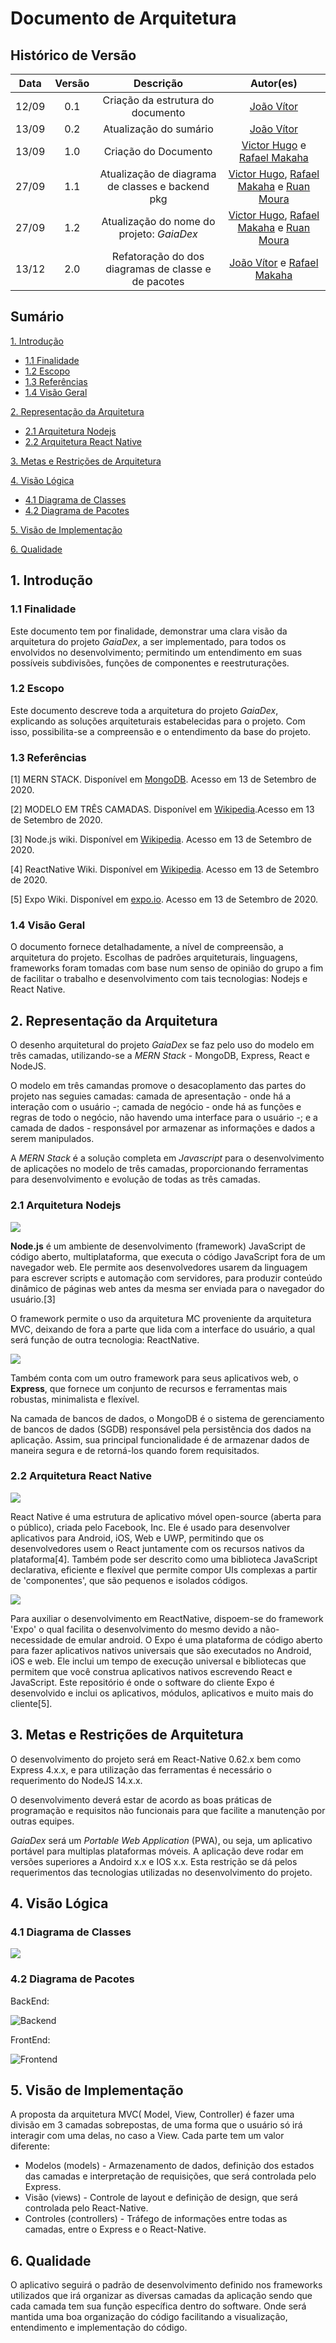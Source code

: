 # Documento de Arquitetura

## Histórico de Versão

| Data  | Versão | Descrição | Autor(es)                           |
| :-:   |  :-:   |    :-:    |    :-:                              |
| 12/09 |  0.1   |  Criação da estrutura do documento | [João Vítor](http://github.com/joaovitorml) |
| 13/09 |  0.2   | Atualização do sumário |  [João Vítor](http://github.com/joaovitorml)           |
| 13/09 |  1.0   | Criação do Documento | [Victor Hugo](http://github.com/V100K) e [Rafael Makaha](http://github.com/rafaelmakaha)
| 27/09 |  1.1   | Atualização de diagrama de classes e backend pkg | [Victor Hugo](http://github.com/V100K), [Rafael Makaha](http://github.com/rafaelmakaha) e [Ruan Moura](http://github.com/ruanmoura)
| 27/09 |  1.2   | Atualização do nome do projeto: *GaiaDex* | [Victor Hugo](http://github.com/V100K), [Rafael Makaha](http://github.com/rafaelmakaha) e [Ruan Moura](http://github.com/ruanmoura)
| 13/12 | 2.0 | Refatoração do dos diagramas de classe e de pacotes | [João Vítor](http://github.com/joaovitorml) e [Rafael Makaha](http://github.com/rafaelmakaha)|


## Sumário

[1. Introdução](#1-introdução)

* [1.1 Finalidade](#11-finalidade)
* [1.2 Escopo](#12-escopo)
* [1.3 Referências](#13-referências)
* [1.4 Visão Geral](#14-visão-geral)


[2. Representação da Arquitetura](#2-representação-da-arquitetura)

* [2.1 Arquitetura Nodejs](#21-arquitetura-nodejs)
* [2.2 Arquitetura React Native](#22-arquitetura-react-native)

[3. Metas e Restrições de Arquitetura](#3-metas-e-restrições-de-arquitetura)

[4. Visão Lógica](#4-visão-lógica)

* [4.1 Diagrama de Classes](#41-diagrama-de-classes)
* [4.2 Diagrama de Pacotes](#42-diagrama-de-pacotes)

[5. Visão de Implementação](#5-visão-de-implementação)

[6. Qualidade](#6-qualidade)

## **1. Introdução**

### 1.1 Finalidade

Este documento tem por finalidade, demonstrar uma clara visão da arquitetura do projeto *GaiaDex*, a ser implementado, para todos os envolvidos no desenvolvimento; permitindo um entendimento em suas possíveis subdivisões, funções de componentes e reestruturações.

### 1.2 Escopo

Este documento descreve toda a arquitetura do projeto *GaiaDex*, explicando as soluções arquiteturais estabelecidas para o projeto. Com isso, possibilita-se a compreensão e o entendimento da base do projeto.

### 1.3 Referências

[1] MERN STACK. Disponível em [MongoDB](https://www.mongodb.com/mern-stack). Acesso em 13 de Setembro de 2020.

[2] MODELO EM TRÊS CAMADAS. Disponível em [Wikipedia](https://pt.wikipedia.org/wiki/Modelo_em_tr%C3%AAs_camadas).Acesso em 13 de Setembro de 2020.

[3] Node.js wiki. Disponível em [Wikipedia](https://en.wikipedia.org/wiki/Nodej). Acesso em 13 de Setembro de 2020.

[4] ReactNative Wiki. Disponível em [Wikipedia](https://en.wikipedia.org/wiki/React_Native). Acesso em 13 de Setembro de 2020.

[5] Expo Wiki. Disponível em [expo.io](https://docs.expo.io/). Acesso em 13 de Setembro de 2020.

### 1.4 Visão Geral

O documento fornece detalhadamente, a nível de compreensão, a arquitetura do projeto. Escolhas de padrões arquiteturais, linguagens, frameworks foram tomadas com base num senso de opinião do grupo a fim de facilitar o trabalho e desenvolvimento com tais tecnologias: Nodejs e React Native.

## **2. Representação da Arquitetura**

O desenho arquitetural do projeto *GaiaDex* se faz pelo uso do modelo em três camadas, utilizando-se a _MERN Stack_ - MongoDB, Express, React e NodeJS.

O modelo em três camandas promove o desacoplamento das partes do projeto nas seguies camadas: camada de apresentação - onde há a interação com o usuário -; camada de negócio - onde há as funções e regras de todo o negócio, não havendo uma interface para o usuário -; e a camada de dados - responsável por armazenar as informações e dados a serem manipulados.

A _MERN Stack_ é a solução completa em _Javascript_ para o desenvolvimento de aplicações no modelo de três camadas, proporcionando ferramentas para desenvolvimento e evolução de todas as três camadas.

### 2.1 Arquitetura Nodejs

![](img/Node.js_logo.svg)

**Node.js** é um ambiente de desenvolvimento (framework) JavaScript de código aberto, multiplataforma, que executa o código JavaScript fora de um navegador web. Ele permite aos desenvolvedores usarem da linguagem para escrever scripts e automação com servidores, para produzir conteúdo dinâmico de páginas web antes da mesma ser enviada para o navegador do usuário.[3]

O framework permite o uso da arquitetura MC proveniente da arquitetura MVC, deixando de fora a parte que lida com a interface do usuário, a qual será função de outra tecnologia: ReactNative.

![](img/express.png)

Também conta com um outro framework para seus aplicativos web, o **Express**, que fornece um conjunto de recursos e ferramentas mais robustas, minimalista e flexível.

Na camada de bancos de dados, o MongoDB é o sistema de gerenciamento de bancos de dados (SGDB) responsável pela persistência dos dados na aplicação. Assim, sua principal funcionalidade é de armazenar dados de maneira segura e de retorná-los quando forem requisitados.

### 2.2 Arquitetura React Native

![](img/react_native.png)

React Native é uma estrutura de aplicativo móvel open-source (aberta para o público), criada pelo Facebook, Inc. Ele é usado para desenvolver aplicativos para Android, iOS, Web e UWP, permitindo que os desenvolvedores usem o React juntamente com os recursos nativos da plataforma[4]. Também pode ser descrito como uma biblioteca JavaScript declarativa, eficiente e flexível que permite compor UIs complexas a partir de 'componentes', que são pequenos e isolados códigos.

![](img/expo.png)

Para auxiliar o desenvolvimento em ReactNative, dispoem-se do framework 'Expo' o qual facilita o desenvolvimento do mesmo devido a não-necessidade de emular android. O Expo é uma plataforma de código aberto para fazer aplicativos nativos universais que são executados no Android, iOS e web. Ele inclui um tempo de execução universal e bibliotecas que permitem que você construa aplicativos nativos escrevendo React e JavaScript. Este repositório é onde o software do cliente Expo é desenvolvido e inclui os aplicativos, módulos, aplicativos e muito mais do cliente[5].

## **3. Metas e Restrições de Arquitetura**

O desenvolvimento do projeto será em React-Native 0.62.x bem como Express 4.x.x, e para utilização das ferramentas é necessário o requerimento do NodeJS 14.x.x.

O desenvolvimento deverá estar de acordo as boas práticas de programação e requisitos não funcionais para que facilite a manutenção por outras equipes.

*GaiaDex* será um _Portable Web Application_ (PWA), ou seja, um aplicativo portável para multiplas plataformas móveis. A aplicação deve rodar em versões superiores a Andoird x.x e IOS x.x. Esta restrição se dá pelos requerimentos das tecnologias utilizadas no desenvolvimento do projeto.

## **4. Visão Lógica**

### 4.1 Diagrama de Classes

![](img/ClassDiagram.jpg)

### 4.2 Diagrama de Pacotes

BackEnd:

![Backend](img/pkg_back.jpg)

FrontEnd:

![Frontend](img/pkg_front.jpg)

## **5. Visão de Implementação**

A proposta da arquitetura MVC( Model, View, Controller) é fazer uma divisão em 3 camadas sobrepostas, de uma forma que o usuário só irá interagir com uma delas, no caso a View. Cada parte tem um valor diferente:

* Modelos (models) - Armazenamento de dados, definição dos estados das camadas e interpretação de requisições, que será controlada pelo Express.
* Visão (views) - Controle de layout e definição de design, que será controlada pelo React-Native.
* Controles (controllers) - Tráfego de informações entre todas as camadas, entre o Express e o React-Native.

## **6. Qualidade**

O aplicativo seguirá o padrão de desenvolvimento definido nos frameworks utilizados que irá organizar as diversas camadas da aplicação sendo que cada camada tem sua função específica dentro do software. Onde será mantida uma boa organização do código facilitando a visualização, entendimento e implementação do código.
